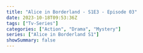 ```yaml
---
title: "Alice in Borderland - S1E3 - Episode 03"
date: 2023-10-18T09:53:36Z
tags: ["Tv-Series"]
categories: ["Action", "Drama", "Mystery"]
series: ["Alice in Borderland S1"]
showSummary: false
---
```


  <mux-player stream-type="on-demand"
  src="https://kp3d-my.sharepoint.com/personal/ryoo_kp3d_onmicrosoft_com/_layouts/15/download.aspx?share=Lc00Ru7yVspBXWmrLKq2oaVW9JLn004OyVFyivLhs0002dg" prefer-playback="mse" controls>
  </mux-player>
  
  
  <script src="https://cdn.jsdelivr.net/npm/@mux/mux-player"></script>
  
 <script type="application/ld+json">
 {
  "@context": "https://schema.org/",
  "@type": "VideoObject",
  "name": "Alice in Borderland - S1E3 - Episode 03",
  "contentUrl": "https://stream.mux.com/x1dTHMAgRDAO2X01UXbPs3742901xn6kZgolohEIJCGy4.m3u8",
  "thumbnailUrl": "https://www.themoviedb.org/t/p/original/21Me6Kpr5YootBOncUJqOnsbIKa.jpg?width=314&fit_mode=preserve&time=25",
  "uploadDate": "2023-10-18T09:53:36Z",
}

</script>

